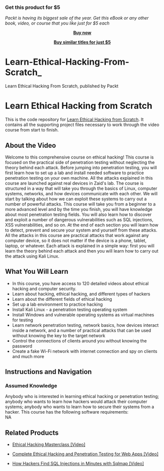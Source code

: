 
### Get this product for $5

<i>Packt is having its biggest sale of the year. Get this eBook or any other book, video, or course that you like just for $5 each</i>


<b><p align='center'>[Buy now](https://packt.link/9781789340297)</p></b>


<b><p align='center'>[Buy similar titles for just $5](https://subscription.packtpub.com/search)</p></b>


# Learn-Ethical-Hacking-From-Scratch_
Learn Ethical Hacking From Scratch, published by Packt
# Learn Ethical Hacking from Scratch
This is the code repository for [Learn Ethical Hacking from Scratch](https://www.packtpub.com/networking-and-servers/learn-ethical-hacking-scratch). It contains all the supporting project files necessary to work through the video course from start to finish.
## About the Video 
Welcome to this comprehensive course on ethical hacking! This course is focused on the practical side of penetration testing without neglecting the theory behind each attack. Before jumping into penetration testing, you will first learn how to set up a lab and install needed software to practice penetration testing on your own machine. All the attacks explained in this course are launched against real devices in Zaid's lab. The course is structured in a way that will take you through the basics of Linux, computer systems, networks, and how devices communicate with each other. We will start by talking about how we can exploit these systems to carry out a number of powerful attacks. This course will take you from a beginner to a more advanced level  and by the time you finish, you will have knowledge about most penetration testing fields. You will also learn how to discover and exploit a number of dangerous vulnerabilities such as SQL injections, XSS vulnerabilities, and so on. At the end of each section you will learn how to detect, prevent and secure your system and yourself from these attacks. All the attacks in this course are practical attacks that work against any computer device,  so it does not matter if the device is a phone, tablet, laptop, or whatever. Each attack is explained in a simple way: first you will learn the theory behind each attack and then you will learn how to carry out the attack using Kali Linux.
<H2>What You Will Learn</H2>
<DIV class=book-info-will-learn-text>
<UL>
<LI>In this course, you have access to 120 detailed videos about ethical hacking and computer security. 
<LI>Learn about hacking, ethical hacking, and different types of hackers
<LI>Learn about the different fields of ethical hacking
<LI>Set up a lab environment to practice hacking
<LI>Install Kali Linux - a penetration testing operating system
<LI>Install Windows and vulnerable operating systems as virtual machines for testing
<LI>Learn network penetration testing, network basics, how devices interact inside a network, and a number of practical attacks that can be used without knowing the key to the target network
<LI>Control the connections of clients around you without knowing the password
<LI>Create a fake Wi-Fi network with internet connection and spy on clients and much more</LI></UL></DIV>

## Instructions and Navigation
### Assumed Knowledge
Anybody who is interested in learning ethical hacking or penetration testing; anybody who wants to learn how hackers would attack their computer systems; anybody who wants to learn how to secure their systems from a hacker.
This course has the following software requirements:<br/>
NA

## Related Products
* [Ethical Hacking Masterclass [Video]](https://www.packtpub.com/networking-and-servers/ethical-hacking-masterclass-video)

* [Complete Ethical Hacking and Penetration Testing for Web Apps [Video]](https://www.packtpub.com/networking-and-servers/complete-ethical-hacking-and-penetration-testing-web-apps-video)

* [How Hackers Find SQL Injections in Minutes with Sqlmap [Video]](https://www.packtpub.com/application-development/how-hackers-find-sql-injections-minutes-sqlmap-video)
